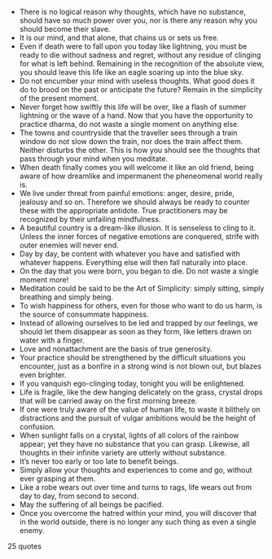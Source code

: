  - There is no logical reason why thoughts, which have no substance, should have so much power over you, nor is there any reason why you should become their slave.
 - It is our mind, and that alone, that chains us or sets us free.
 - Even if death were to fall upon you today like lightning, you must be ready to die without sadness and regret, without any residue of clinging for what is left behind. Remaining in the recognition of the absolute view, you should leave this life like an eagle soaring up into the blue sky.
 - Do not encumber your mind with useless thoughts. What good does it do to brood on the past or anticipate the future? Remain in the simplicity of the present moment.
 - Never forget how swiftly this life will be over, like a flash of summer lightning or the wave of a hand. Now that you have the opportunity to practice dharma, do not waste a single moment on anything else.
 - The towns and countryside that the traveller sees through a train window do not slow down the train, nor does the train affect them. Neither disturbs the other. This is how you should see the thoughts that pass through your mind when you meditate.
 - When death finally comes you will welcome it like an old friend, being aware of how dreamlike and impermanent the pheneomenal world really is.
 - We live under threat from painful emotions: anger, desire, pride, jealousy and so on. Therefore we should always be ready to counter these with the appropriate antidote. True practitioners may be recognized by their unfailing mindfulness.
 - A beautiful country is a dream-like illusion. It is senseless to cling to it. Unless the inner forces of negative emotions are conquered, strife with outer enemies will never end.
 - Day by day, be content with whatever you have and satisfied with whatever happens. Everything else will then fall naturally into place.
 - On the day that you were born, you began to die. Do not waste a single moment more!
 - Meditation could be said to be the Art of Simplicity: simply sitting, simply breathing and simply being.
 - To wish happiness for others, even for those who want to do us harm, is the source of consummate happiness.
 - Instead of allowing ourselves to be led and trapped by our feelings, we should let them disappear as soon as they form, like letters drawn on water with a finger.
 - Love and nonattachment are the basis of true generosity.
 - Your practice should be strengthened by the difficult situations you encounter, just as a bonfire in a strong wind is not blown out, but blazes even brighter.
 - If you vanquish ego-clinging today, tonight you will be enlightened.
 - Life is fragile, like the dew hanging delicately on the grass, crystal drops that will be carried away on the first morning breeze.
 - If one were truly aware of the value of human life, to waste it blithely on distractions and the pursuit of vulgar ambitions would be the height of confusion.
 - When sunlight falls on a crystal, lights of all colors of the rainbow appear; yet they have no substance that you can grasp. Likewise, all thoughts in their infinite variety are utterly without substance.
 - It’s never too early or too late to benefit beings.
 - Simply allow your thoughts and experiences to come and go, without ever grasping at them.
 - Like a robe wears out over time and turns to rags, life wears out from day to day, from second to second.
 - May the suffering of all beings be pacified.
 - Once you overcome the hatred within your mind, you will discover that in the world outside, there is no longer any such thing as even a single enemy.

25 quotes